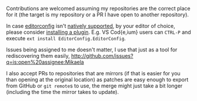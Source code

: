 Contributions are welcomed assuming my repositories are the correct place
for it (the target is my repository or a PR I have open to another repository).

In case [editorconfig](https://editorconfig.org/) isn't [natively supported](https://editorconfig.org/#pre-installed),
by your editor of choice, please consider [installing a plugin](https://editorconfig.org/#download).
E.g. VS Cod{e,ium} users can `CTRL-P` and execute `ext install EditorConfig.EditorConfig`.

Issues being assigned to me doesn't matter, I use that just as a tool for
rediscovering them easily, http://github.com/issues?q=is:open%20assignee:Mikaela

I also accept PRs to repositories that are mirrors (if that is easier for you
than opening at the original location) as patches are easy enough to export
from GitHub or `git remote`s to use, the merge might just take a bit longer
(including the time the mirror takes to update).
